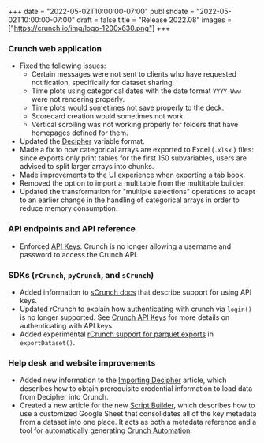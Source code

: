 +++
date = "2022-05-02T10:00:00-07:00"
publishdate = "2022-05-02T10:00:00-07:00"
draft = false
title = "Release 2022.08"
images = ["https://crunch.io/img/logo-1200x630.png"]
+++

### Crunch web application

- Fixed the following issues:
    - Certain messages were not sent to clients who have requested notification, specifically for dataset sharing.
    - Time plots using categorical dates with the date format `YYYY-Www` were not rendering properly.
    - Time plots would sometimes not save properly to the deck.
    - Scorecard creation would sometimes not work.
    - Vertical scrolling was not working properly for folders that have homepages defined for them.
- Updated the [Decipher](https://help.crunch.io/hc/en-us/sections/360013455752-Decipher) variable format.
- Made a fix to how categorical arrays are exported to Excel (`.xlsx` ) files: since exports only print tables for the first 150 subvariables, users are advised to split larger arrays into chunks.
- Made improvements to the UI experience when exporting a tab book.
- Removed the option to import a multitable from the multitable builder.
- Updated the transformation for "multiple selections" operations to adapt to an earlier change in the handling of categorical arrays in order to reduce memory consumption.

### API endpoints and API reference

- Enforced [API Keys](https://help.crunch.io/hc/en-us/articles/4415963337869-API-Keys). Crunch is no longer allowing a username and password to access the Crunch API.

### SDKs (`rCrunch`, `pyCrunch`, and `sCrunch`)

- Added information to [sCrunch docs](https://github.com/Crunch-io/scrunch/wiki/Scrunch-Reference#scrunchget_datasetdataset-sitenone-editorfalse) that describe support for using API keys.
- Updated rCrunch to explain how authenticating with crunch via `login()` is no longer supported. See [Crunch API Keys](https://crunch.io/r/crunch/reference/crunch-api-key.html) for more details on authenticating with API keys.
- Added experimental [rCrunch support for parquet exports](https://crunch.io/r/crunch/reference/exportDataset.html) in `exportDataset()`.

### Help desk and website improvements

- Added new information to the [Importing Decipher](https://help.crunch.io/hc/en-us/articles/360040119051#credentials) article, which describes how to obtain prerequisite credential information to load data from Decipher into Crunch.
- Created a new article for the new [Script Builder](https://help.crunch.io/hc/en-us/articles/5737523462669-The-Script-Builder-a-generator-for-Crunch-Automation), which describes how to use a customized Google Sheet that consolidates all of the key metadata from a dataset into one place. It acts as both a metadata reference and a tool for automatically generating [Crunch Automation](https://help.crunch.io/hc/en-us/articles/360041769292-Crunch-Automation-basics).
